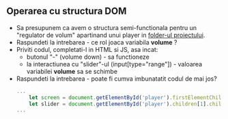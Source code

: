## Operarea cu structura DOM

* Sa presupunem ca avem o structura semi-functionala pentru un "regulator de volum" apartinand unui player in [folder-ul proiectului](./). 
* Raspundeti la intrebarea - ce rol joaca variabila **volume** ?
* Priviti codul, completati-l in HTML si JS, asa incat:
  * butonul "-" (volume down) - sa functioneze
  * la interactiunea cu "slider"-ul (input[type="range"]) - valoarea variabilei **volume** sa se schimbe
* Raspundeti la intrebarea - poate fi cumva imbunatatit codul de mai jos? 
    ```js
    ...
        let screen = document.getElementById('player').firstElementChild;
        let slider = document.getElementById('player').children[1].children[1];
    ...
    ```
    